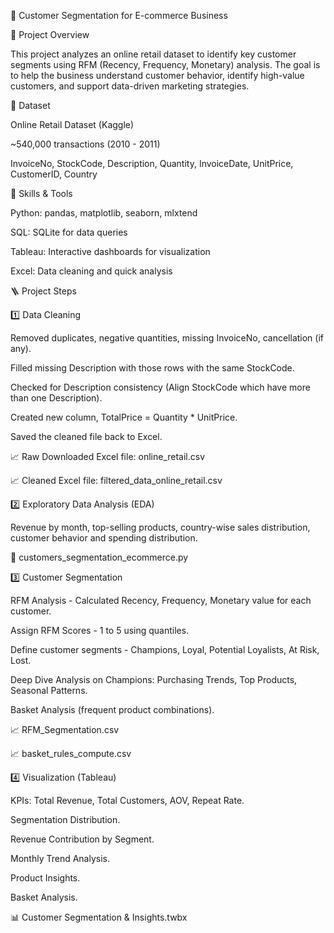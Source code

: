 🛒 Customer Segmentation for E-commerce Business


📌 Project Overview

This project analyzes an online retail dataset to identify key customer segments using RFM (Recency, Frequency, Monetary) analysis. The goal is to help the business understand customer behavior, identify high-value customers, and support data-driven marketing strategies.


📌 Dataset

Online Retail Dataset (Kaggle)

~540,000 transactions (2010 - 2011)

InvoiceNo, StockCode, Description, Quantity, InvoiceDate, UnitPrice, CustomerID, Country


📌 Skills & Tools

Python: pandas, matplotlib, seaborn, mlxtend

SQL: SQLite for data queries

Tableau: Interactive dashboards for visualization

Excel: Data cleaning and quick analysis


🪜 Project Steps

1️⃣ Data Cleaning

Removed duplicates, negative quantities, missing InvoiceNo, cancellation (if any).

Filled missing Description with those rows with the same StockCode.

Checked for Description consistency (Align StockCode which have more than one Description).

Created new column, TotalPrice = Quantity * UnitPrice.

Saved the cleaned file back to Excel.

📈 Raw Downloaded Excel file: online_retail.csv

📈 Cleaned Excel file: filtered_data_online_retail.csv


2️⃣ Exploratory Data Analysis (EDA)

Revenue by month, top-selling products, country-wise sales distribution, customer behavior and spending distribution.

📝 customers_segmentation_ecommerce.py


3️⃣ Customer Segmentation

RFM Analysis - Calculated Recency, Frequency, Monetary value for each customer.

Assign RFM Scores - 1 to 5 using quantiles.

Define customer segments - Champions, Loyal, Potential Loyalists, At Risk, Lost.

Deep Dive Analysis on Champions: Purchasing Trends, Top Products, Seasonal Patterns.

Basket Analysis (frequent product combinations).

📈 RFM_Segmentation.csv

📈 basket_rules_compute.csv


4️⃣ Visualization (Tableau)

KPIs: Total Revenue, Total Customers, AOV, Repeat Rate.

Segmentation Distribution.

Revenue Contribution by Segment.

Monthly Trend Analysis.

Product Insights.

Basket Analysis.

📊 Customer Segmentation & Insights.twbx

